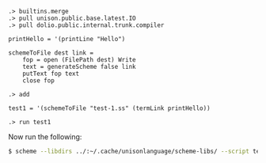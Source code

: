 
```ucm:hide
.> builtins.merge
.> pull unison.public.base.latest.IO
.> pull dolio.public.internal.trunk.compiler
```

```unison
printHello = '(printLine "Hello")

schemeToFile dest link = 
	fop = open (FilePath dest) Write
	text = generateScheme false link
	putText fop text
	close fop
```

```ucm
.> add
```

```unison
test1 = '(schemeToFile "test-1.ss" (termLink printHello))
```

```ucm
.> run test1
```

Now run the following:
```bash
$ scheme --libdirs ../:~/.cache/unisonlanguage/scheme-libs/ --script test-1.ss
```
